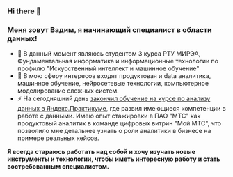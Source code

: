 ### Hi there 👋

<!--
**Vadimius1010/Vadimius1010** is a ✨ _special_ ✨ repository because its `README.md` (this file) appears on your GitHub profile.

Here are some ideas to get you started:

- 🔭 I’m currently working on ...
- 🌱 I’m currently learning ...
- 👯 I’m looking to collaborate on ...
- 🤔 I’m looking for help with ...
- 💬 Ask me about ...
- 📫 How to reach me: ...
- 😄 Pronouns: ...
- ⚡ Fun fact: ...
-->

### Меня зовут Вадим, я начинающий специалист в области данных!
- 🌱 В данный момент являюсь студентом 3 курса РТУ МИРЭА, Фундаментальная информатика и информационные технологии по профилю "Искусственный интеллект и машинное обучение" 
- 🔭 В мою сферу интересов входят продуктовая и data аналитика, машинное обучение, нейросетевые технологии, компьютерное моделирование сложных систем.
- ⚡ На сегодняшний день [закончил обучение на курсе по анализу данных в Яндекс.Практикуме](https://github.com/Vadimius1010/Vadimius1010/files/12507064/_._._20232.00029.pdf), где развил имеющиеся компетенции в работе с данными. Имею опыт стажировки в ПАО "МТС" как продуктовый аналитик в команде цифровых витрин "Мой МТС", что позволило мне детальнее узнать о роли аналитики в бизнесе на примере реальных кейсов.

**Я всегда стараюсь работать над собой и хочу изучать новые инструменты и технологии, чтобы иметь интересную работу и стать востребованным специалистом.**

